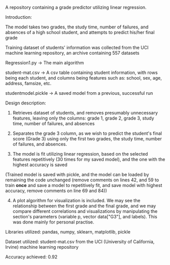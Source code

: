 A repository containing a grade predictor utilizing linear regression.

Introduction:

The model takes two grades, the study time, number of failures, and absences of a high school student, and attempts to predict his/her final grade

Training dataset of students' information was collected from the UCI machine learning repository, an archive containing 557 datasets

Regression1.py -> The main algorithm

student-mat.csv -> A csv table containing student information, with rows being each student, and columns being features such as: school, sex, age, address, famsize, etc.

studentmodel.pickle -> A saved model from a previous, successful run

Design description:

1) Retrieves dataset of students, and removes presumably unnecessary features, leaving only the columns: grade 1, grade 2, grade 3, study time, number of failures, and absences

2) Separates the grade 3 column, as we wish to predict the student's final score (Grade 3) using only the first two grades, the study time, number of failures, and absences.

3) The model is fit utilizing linear regression, based on the selected features repetitively (30 times for my saved model), and the one with the highest accuracy is saved

(Trained model is saved with pickle, and the model can be loaded by remaining the code unchanged (remove comments on lines 42, and 59 to train **once** and save a model to repetitively fit, and save model with highest accuracy, remove comments on line 69 and 84))

4) A plot algorithm for visualization is included. We may see the relationship between the first grade and the final grade, and we may compare different correlations and visualizations by manipulating the section's parameters (variable p, vector data["G3"], and labels). This was done mainly for personal practise.

Libraries utilized: pandas, numpy, sklearn, matplotlib, pickle

Dataset utilized: student-mat.csv from the UCI (University of California, Irvine) machine learning repository

Accuracy achieved: 0.92
